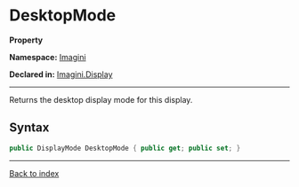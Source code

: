 # DesktopMode

**Property**

**Namespace:** [Imagini](Imagini.md)

**Declared in:** [Imagini.Display](Imagini.Display.md)

------



Returns the desktop display mode for this display.


## Syntax

```csharp
public DisplayMode DesktopMode { public get; public set; }
```

------

[Back to index](index.md)